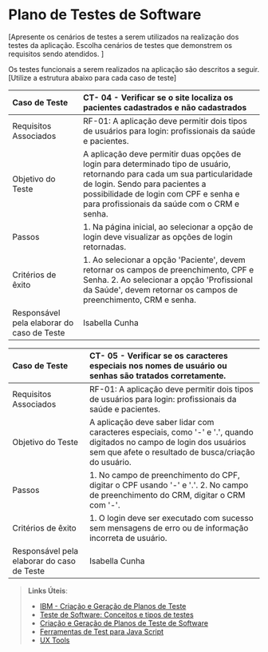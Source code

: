 # Plano de Testes de Software

[Apresente os cenários de testes a serem utilizados na realização dos testes da aplicação. Escolha cenários de testes que demonstrem os requisitos sendo atendidos. ]

Os testes funcionais a serem realizados na aplicação são descritos a seguir. [Utilize a estrutura abaixo para cada caso de teste]

|Caso de Teste    | CT- 04 -  Verificar se o site localiza os pacientes cadastrados e não cadastrados |
|:---|:---|
| Requisitos Associados | RF-01: A aplicação deve permitir dois tipos de usuários para login: profissionais da saúde e pacientes. |
| Objetivo do Teste | A aplicação deve permitir duas opções de login para determinado tipo de usuário, retornando para cada um sua particularidade de login. Sendo para pacientes a possibilidade de login com CPF e senha e para profissionais da saúde com o CRM e senha. |
| Passos | 1. Na página inicial, ao selecionar a opção de login deve visualizar as opções de login retornadas. |
| Critérios de êxito | 1. Ao selecionar a opção 'Paciente', devem retornar os campos de preenchimento, CPF  e Senha. 2. Ao selecionar a opção 'Profissional da Saúde', devem retornar os campos de preenchimento, CRM e senha. |
| Responsável pela elaborar do caso de Teste | Isabella Cunha |

|Caso de Teste    | CT- 05 -  Verificar se os caracteres especiais nos nomes de usuário ou senhas são tratados corretamente. |
|:---|:---|
| Requisitos Associados | RF-01: A aplicação deve permitir dois tipos de usuários para login: profissionais da saúde e pacientes. |
| Objetivo do Teste | A aplicação deve saber lidar com caracteres especiais, como '-' e '.', quando digitados no campo de login dos usuários sem que afete o resultado de busca/criação do usuário. |
| Passos | 1. No campo de preenchimento do CPF, digitar o CPF usando '-' e '.'. 2. No campo de preenchimento do CRM, digitar o CRM com '-'.|
| Critérios de êxito | 1. O login deve ser executado com sucesso sem mensagens de erro ou de informação incorreta de usuário.|
| Responsável pela elaborar do caso de Teste | Isabella Cunha|
 
> **Links Úteis**:
> - [IBM - Criação e Geração de Planos de Teste](https://www.ibm.com/developerworks/br/local/rational/criacao_geracao_planos_testes_software/index.html)
> -  [Teste de Software: Conceitos e tipos de testes](https://blog.onedaytesting.com.br/teste-de-software/)
> - [Criação e Geração de Planos de Teste de Software](https://www.ibm.com/developerworks/br/local/rational/criacao_geracao_planos_testes_software/index.html)
> - [Ferramentas de Test para Java Script](https://geekflare.com/javascript-unit-testing/)
> - [UX Tools](https://uxdesign.cc/ux-user-research-and-user-testing-tools-2d339d379dc7)
